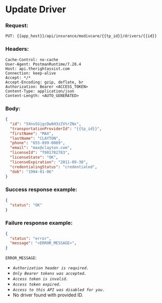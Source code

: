 # Update Driver

### Request:
```
PUT: {{app_host}}/api/insurance/modivcare/{{tp_id}}/drivers/{{id}}
```

### Headers:
```http
Cache-Control: no-cache
User-Agent: PostmanRuntime/7.28.4
Host: api.therightassist.com
Connection: keep-alive
Accept: */*
Accept-Encoding: gzip, deflate, br
Authorization: Bearer <ACCESS_TOKEN>
Content-Type: application/json
Content-Length: <AUTO_GENERATED>
```

### Body:
```json
{
  "id": "5XnvSGjgcDw6H3zZVtrZNx",
  "transportationProviderId": "{{tp_id}}",
  "firstName": "MAX",
  "lastName": "CLAYTON",
  "phone": "655-899-0009",
  "email": "max@clayton.com",
  "licenseId": "T081782783",
  "licenseState": "OK",
  "licenseExpiration": "2011-09-30",
  "credentialingStatus": "credentialed",
  "dob": "1994-01-06"
}
```

### Success response example:
```json
{
  "status": "OK"
}
```

### Failure response example:
```json
{
  "status": "error",
  "message": "<ERROR_MESSAGE>",
}
```

`ERROR_MESSAGE`:
  - _`Authorization header is required.`_
  - _`Only Bearer tokens was accepted.`_
  - _`Access token is invalid.`_
  - _`Access token expired.`_
  - _`Access to this API was disabled for you.`_
  - No driver found with provided ID.
